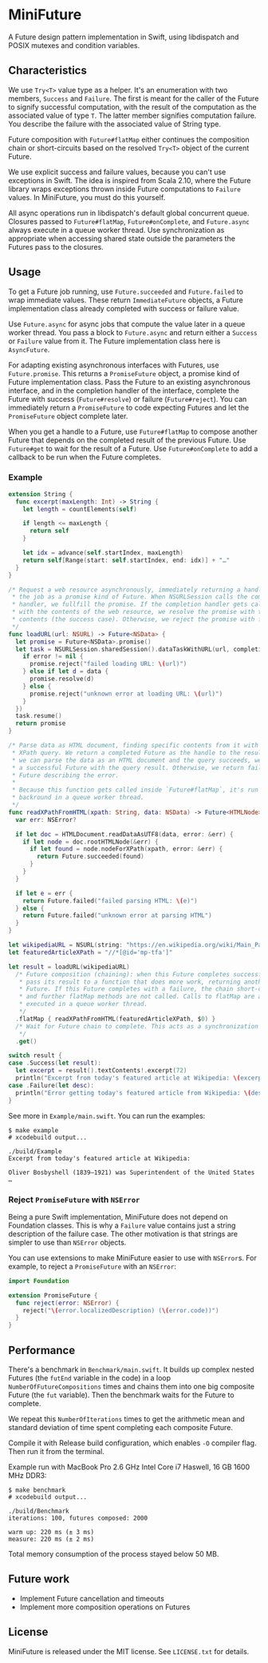 # MiniFuture

A Future design pattern implementation in Swift, using libdispatch and
POSIX mutexes and condition variables.

## Characteristics

We use `Try<T>` value type as a helper. It's an enumeration with two
members, `Success` and `Failure`. The first is meant for the caller of
the Future to signify successful computation, with the result of the
computation as the associated value of type `T`. The latter member
signifies computation failure. You describe the failure with the
associated value of String type.

Future composition with `Future#flatMap` either continues the
composition chain or short-circuits based on the resolved `Try<T>`
object of the current Future.

We use explicit success and failure values, because you can't use
exceptions in Swift. The idea is inspired from Scala 2.10, where the
Future library wraps exceptions thrown inside Future computations to
`Failure` values. In MiniFuture, you must do this yourself.

All async operations run in libdispatch's default global concurrent
queue. Closures passed to `Future#flatMap`, `Future#onComplete`, and
`Future.async` always execute in a queue worker thread. Use
synchronization as appropriate when accessing shared state outside the
parameters the Futures pass to the closures.

## Usage

To get a Future job running, use `Future.succeeded` and
`Future.failed` to wrap immediate values. These return
`ImmediateFuture` objects, a Future implementation class already
completed with success or failure value.

Use `Future.async` for async jobs that compute the value later in a
queue worker thread. You pass a block to `Future.async` and return
either a `Success` or `Failure` value from it. The Future
implementation class here is `AsyncFuture`.

For adapting existing asynchronous interfaces with Futures, use
`Future.promise`. This returns a `PromiseFuture` object, a promise
kind of Future implementation class. Pass the Future to an existing
asynchronous interface, and in the completion handler of the
interface, complete the Future with success (`Future#resolve`) or
failure (`Future#reject`). You can immediately return a
`PromiseFuture` to code expecting Futures and let the `PromiseFuture`
object complete later.

When you get a handle to a Future, use `Future#flatMap` to compose
another Future that depends on the completed result of the previous
Future. Use `Future#get` to wait for the result of a Future. Use
`Future#onComplete` to add a callback to be run when the Future
completes.

### Example

```swift
extension String {
  func excerpt(maxLength: Int) -> String {
    let length = countElements(self)

    if length <= maxLength {
      return self
    }

    let idx = advance(self.startIndex, maxLength)
    return self[Range(start: self.startIndex, end: idx)] + "…"
  }
}

/* Request a web resource asynchronously, immediately returning a handle to
 * the job as a promise kind of Future. When NSURLSession calls the completion
 * handler, we fullfill the promise. If the completion handler gets called
 * with the contents of the web resource, we resolve the promise with the
 * contents (the success case). Otherwise, we reject the promise with failure.
 */
func loadURL(url: NSURL) -> Future<NSData> {
  let promise = Future<NSData>.promise()
  let task = NSURLSession.sharedSession().dataTaskWithURL(url, completionHandler: { data, response, error in
    if error != nil {
      promise.reject("failed loading URL: \(url)")
    } else if let d = data {
      promise.resolve(d)
    } else {
      promise.reject("unknown error at loading URL: \(url)")
    }
  })
  task.resume()
  return promise
}

/* Parse data as HTML document, finding specific contents from it with an
 * XPath query. We return a completed Future as the handle to the result. If
 * we can parse the data as an HTML document and the query succeeds, we return
 * a successful Future with the query result. Otherwise, we return failed
 * Future describing the error.
 *
 * Because this function gets called inside `Future#flatMap`, it's run in
 * backround in a queue worker thread.
 */
func readXPathFromHTML(xpath: String, data: NSData) -> Future<HTMLNode> {
  var err: NSError?

  if let doc = HTMLDocument.readDataAsUTF8(data, error: &err) {
    if let node = doc.rootHTMLNode(&err) {
      if let found = node.nodeForXPath(xpath, error: &err) {
        return Future.succeeded(found)
      }
    }
  }

  if let e = err {
    return Future.failed("failed parsing HTML: \(e)")
  } else {
    return Future.failed("unknown error at parsing HTML")
  }
}

let wikipediaURL = NSURL(string: "https://en.wikipedia.org/wiki/Main_Page")!
let featuredArticleXPath = "//*[@id='mp-tfa']"

let result = loadURL(wikipediaURL)
  /* Future composition (chaining): when this Future completes successfully,
   * pass its result to a function that does more work, returning another
   * Future. If this Future completes with a failure, the chain short-circuits
   * and further flatMap methods are not called. Calls to flatMap are always
   * executed in a queue worker thread.
   */
  .flatMap { readXPathFromHTML(featuredArticleXPath, $0) }
  /* Wait for Future chain to complete. This acts as a synchronization point.
   */
  .get()

switch result {
case .Success(let result):
  let excerpt = result().textContents!.excerpt(72)
  println("Excerpt from today's featured article at Wikipedia: \(excerpt)")
case .Failure(let desc):
  println("Error getting today's featured article from Wikipedia: \(desc)")
}
```

See more in `Example/main.swift`. You can run the examples:

```
$ make example
# xcodebuild output...

./build/Example
Excerpt from today's featured article at Wikipedia:

Oliver Bosbyshell (1839–1921) was Superintendent of the United States …
```

### Reject `PromiseFuture` with `NSError`

Being a pure Swift implementation, MiniFuture does not depend on
Foundation classes. This is why a `Failure` value contains just a
string description of the failure case. The other motivation is that
strings are simpler to use than `NSError` objects.

You can use extensions to make MiniFuture easier to use with
`NSError`s. For example, to reject a `PromiseFuture` with an
`NSError`:

```swift
import Foundation

extension PromiseFuture {
  func reject(error: NSError) {
    reject("\(error.localizedDescription) (\(error.code))")
  }
}
```

## Performance

There's a benchmark in `Benchmark/main.swift`. It builds up complex
nested Futures (the `futEnd` variable in the code) in a loop
`NumberOfFutureCompositions` times and chains them into one big
composite Future (the `fut` variable). Then the benchmark waits for
the Future to complete.

We repeat this `NumberOfIterations` times to get the arithmetic mean
and standard deviation of time spent completing each composite Future.

Compile it with Release build configuration, which enables `-O`
compiler flag. Then run it from the terminal.

Example run with MacBook Pro 2.6 GHz Intel Core i7 Haswell, 16 GB 1600
MHz DDR3:

```
$ make benchmark
# xcodebuild output...

./build/Benchmark
iterations: 100, futures composed: 2000

warm up: 220 ms (± 3 ms)
measure: 220 ms (± 2 ms)
```

Total memory consumption of the process stayed below 50 MB.

## Future work

* Implement Future cancellation and timeouts
* Implement more composition operations on Futures

## License

MiniFuture is released under the MIT license. See `LICENSE.txt` for
details.
